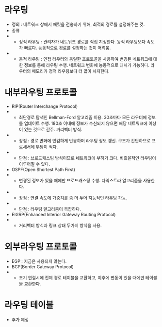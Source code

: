 라우팅
====
* 정의 : 네트워크 상에서 패킷을 전송하기 위해, 최적의 경로를 설정해주는 것.
* 종류
* * 정적 라우팅 : 관리자가 네트워크 경로를 직접 지정한다. 동적 라우팅보다 속도가 빠르다. 능동적으로 경로를 설정하는 것이 어려움.
* * 동적 라우팅 : 인접 라우터와 동일한 프로토콜을 사용하여 변경된 네트워크에 대한 정보를 통해 라우팅 수행. 네트워크 변화에 능동적으로 대처가 가능하다. 라우터의 메모리가 정적 라우팅보다 더 많이 차지한다.

내부라우팅 프로토콜
==============
* RIP(Router Interchange Protocol)
* * 최단경로 탐색인 Bellman-Ford 알고리즘 이용. 30초마다 모든 라우터에 정보를 업데이트 수행. 180초 이내에 정보가 수신되지 않으면 해당 네트워크에 이상이 있는 것으로 간주. 거리벡터 방식.
* * 장점 : 경로 변화에 민감하게 반응하며 라우팅 정보 갱신. 구조가 간단하므로 프로세서에 부담이 적다.
* * 단점 : 브로드캐스팅 방식이므로 네트워크에 부하가 크다. 비효율적인 라우팅이 이루어질 수 있다.
* OSPF(Open Shortest Path First)
* * 변경된 정보가 있을 때에만 브로드캐스팅 수행. 다익스트라 알고리즘을 사용한다. 
* * 장점 : 연결 속도에 가중치를 좀 더 두어 지능적인 라우팅 가능.
* * 단점 : 라우팅 알고리즘이 복잡하다.
* EIGRP(Enhanced Interior Gateway Routing Protocol)
* * 거리벡터 방식과 링크 상태 두가지 방식을 사용.

외부라우팅 프로토콜
==============
* EGP : 지금은 사용되지 않는다.
* BGP(Border Gateway Protocol)
* * 초기 연결시에 전체 경로 테이블을 교환하고, 이후에 변동이 있을 때에만 테이블을 교환한다.

라우팅 테이블
==========
- 추가 예정
